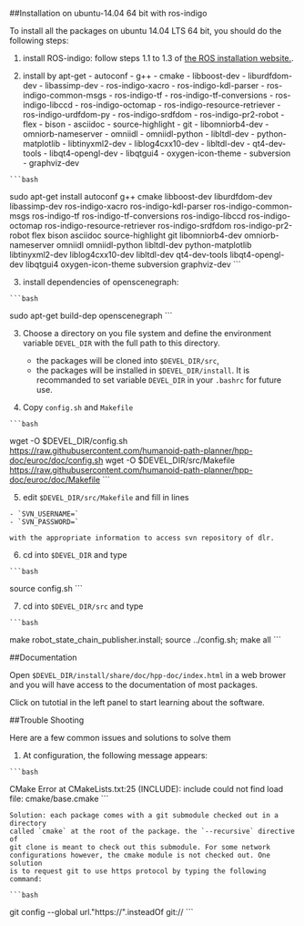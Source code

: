 ##Installation on ubuntu-14.04 64 bit with ros-indigo

To install all the packages on ubuntu 14.04 LTS 64 bit, you should do the following steps:

  1. install ROS-indigo: follow steps 1.1 to 1.3 of [the ROS installation website.](http://wiki.ros.org/indigo/Installation/Ubuntu).

  2. install by apt-get
    - autoconf
    - g++
    - cmake
    - libboost-dev
    - liburdfdom-dev
    - libassimp-dev
    - ros-indigo-xacro
    - ros-indigo-kdl-parser
    - ros-indigo-common-msgs
    - ros-indigo-tf
    - ros-indigo-tf-conversions
    - ros-indigo-libccd
    - ros-indigo-octomap
    - ros-indigo-resource-retriever
    - ros-indigo-urdfdom-py
    - ros-indigo-srdfdom
    - ros-indigo-pr2-robot
    - flex
    - bison
    - asciidoc
    - source-highlight
    - git
    - libomniorb4-dev
    - omniorb-nameserver
    - omniidl
    - omniidl-python
    - libltdl-dev
    - python-matplotlib
    - libtinyxml2-dev
    - liblog4cxx10-dev
    - libltdl-dev
    - qt4-dev-tools
    - libqt4-opengl-dev
    - libqtgui4
    - oxygen-icon-theme
    - subversion
    - graphviz-dev

    ```bash
sudo apt-get install autoconf g++ cmake libboost-dev liburdfdom-dev libassimp-dev ros-indigo-xacro ros-indigo-kdl-parser ros-indigo-common-msgs ros-indigo-tf ros-indigo-tf-conversions ros-indigo-libccd ros-indigo-octomap ros-indigo-resource-retriever ros-indigo-srdfdom ros-indigo-pr2-robot flex bison asciidoc source-highlight git libomniorb4-dev omniorb-nameserver omniidl omniidl-python libltdl-dev python-matplotlib libtinyxml2-dev liblog4cxx10-dev libltdl-dev qt4-dev-tools libqt4-opengl-dev libqtgui4 oxygen-icon-theme subversion graphviz-dev
    ```

  3. install dependencies of openscenegraph:

    ```bash
sudo apt-get build-dep openscenegraph
    ```

  3. Choose a directory on you file system and define the environment
     variable `DEVEL_DIR` with the full path to this directory.
     - the packages will be cloned into `$DEVEL_DIR/src`,
     - the packages will be installed in `$DEVEL_DIR/install`.
     It is recommanded to set variable `DEVEL_DIR` in your `.bashrc` for future use.

  4. Copy `config.sh` and `Makefile`
        
    ```bash
wget -O $DEVEL_DIR/config.sh https://raw.githubusercontent.com/humanoid-path-planner/hpp-doc/euroc/doc/config.sh
wget -O $DEVEL_DIR/src/Makefile https://raw.githubusercontent.com/humanoid-path-planner/hpp-doc/euroc/doc/Makefile
    ```

  5. edit `$DEVEL_DIR/src/Makefile` and fill in lines

    - `SVN_USERNAME=`
    - `SVN_PASSWORD=`

    with the appropriate information to access svn repository of dlr.

  6. cd into `$DEVEL_DIR` and type

    ```bash
source config.sh
    ```

  7. cd into `$DEVEL_DIR/src` and type

    ```bash
make robot_state_chain_publisher.install;
source ../config.sh;
make all
    ```

##Documentation

  Open `$DEVEL_DIR/install/share/doc/hpp-doc/index.html` in a web brower and you
  will have access to the documentation of most packages.

  Click on tutotial in the left panel to start learning about the software.

##Trouble Shooting

  Here are a few common issues and solutions to solve them

  1. At configuration, the following message appears:

    ```bash
CMake Error at CMakeLists.txt:25 (INCLUDE):
include could not find load file:
  cmake/base.cmake
    ```

    Solution: each package comes with a git submodule checked out in a directory
    called `cmake` at the root of the package. the `--recursive` directive of
    git clone is meant to check out this submodule. For some network
    configurations however, the cmake module is not checked out. One solution
    is to request git to use https protocol by typing the following command:

    ```bash
git config --global url."https://".insteadOf git://
    ```
